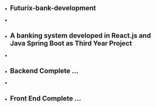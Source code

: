 - ## Futurix-bank-development
-
- ## A banking system developed in React.js and Java Spring Boot as Third Year Project
-
- ## Backend Complete ...
-
- ## Front End Complete ...
